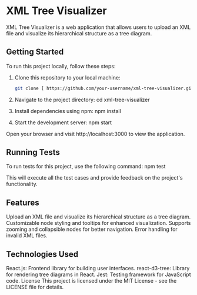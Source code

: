 # XML Tree Visualizer

XML Tree Visualizer is a web application that allows users to upload an XML file and visualize its hierarchical structure as a tree diagram.

## Getting Started

To run this project locally, follow these steps:

1. Clone this repository to your local machine:
   ```bash
   git clone [ https://github.com/your-username/xml-tree-visualizer.git ]

2. Navigate to the project directory:
    cd xml-tree-visualizer

3. Install dependencies using npm:
    npm install

4. Start the development server:
    npm start

Open your browser and visit http://localhost:3000 to view the application.

## Running Tests
To run tests for this project, use the following command:
    npm test

This will execute all the test cases and provide feedback on the project's functionality.

## Features
Upload an XML file and visualize its hierarchical structure as a tree diagram.
Customizable node styling and tooltips for enhanced visualization.
Supports zooming and collapsible nodes for better navigation.
Error handling for invalid XML files.

## Technologies Used
React.js: Frontend library for building user interfaces.
react-d3-tree: Library for rendering tree diagrams in React.
Jest: Testing framework for JavaScript code.
License
This project is licensed under the MIT License - see the LICENSE file for details.